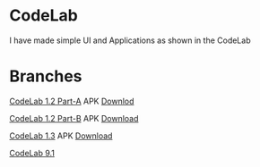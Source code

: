 # CodeLab

I have made simple UI and Applications as shown in the CodeLab

# Branches
[CodeLab 1.2 Part-A](https://github.com/pulkitagrawal20/CodeLab/tree/CodeLab-task_1.2-part-A) APK [Downlod](https://github.com/pulkitagrawal20/CodeLab/releases/download/v1.0/app-debug.apk)

[CodeLab 1.2 Part-B](https://github.com/pulkitagrawal20/CodeLab/tree/codeLab_task_1.2_part-B) APK [Download](https://github.com/pulkitagrawal20/CodeLab/releases/download/v2.0/app-debug.apk)

[CodeLab 1.3](https://github.com/pulkitagrawal20/CodeLab/tree/Codelab_Task_1.3) APK [Download](https://github.com/pulkitagrawal20/CodeLab/releases/download/v3.0/app-debug.apk)

[CodeLab 9.1](https://github.com/pulkitagrawal20/CodeLab/tree/CodeLab_Task_9.1)
